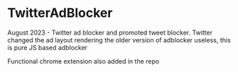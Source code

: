 # TwitterAdBlocker
August 2023 - Twitter ad blocker and promoted tweet blocker. Twitter changed the ad layout rendering the older version of adblocker useless, this is pure JS based adblocker


Functional chrome extension also added in the repo
